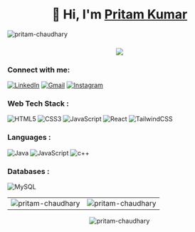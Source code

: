 <h1 align="center">👋 Hi, I'm <a href="https://www.linkedin.com/in/pritamchaudhary/" target="_blank"> Pritam Kumar </a> </h1>
<p align="left"> <img src="https://komarev.com/ghpvc/?username=pritamchaudhary&label=Profile%20views&color=0e75b6&style=flat" alt="pritam-chaudhary" /> </p>
<h3 align="center"> <img src="https://readme-typing-svg.herokuapp.com?color=0357F7&lines=Web+Developer;MERN+Stack+Enthusiast;Cloud+Computing+Learner" /> </h3>

<h3 align="left">Connect with me:</h3>
<div align="left">
  <a href="https://www.linkedin.com/in/pritamchaudhary/"><img alt="LinkedIn" src="https://img.shields.io/badge/linkedin-%230077B5.svg?style=for-the-badge&logo=linkedin&logoColor=white"/></a>
  <a href="mailto:pritamchaudhary901@gmail.com"><img alt="Gmail" src="https://img.shields.io/badge/Gmail-D14836?style=for-the-badge&logo=gmail&logoColor=white"/></a>
   <a href="https://www.instagram.com/_pritamchaudhary"><img alt="Instagram" src="https://img.shields.io/badge/Instagram-E4405F?style=for-the-badge&logo=instagram&logoColor=white"/></a>
</div>

<h3 align="left">Web Tech Stack :</h3>
<div align="left">
<img alt="HTML5" src="https://img.shields.io/badge/html5-%23E34F26.svg?style=for-the-badge&logo=html5&logoColor=white"/>
<img alt="CSS3" src="https://img.shields.io/badge/css3-%231572B6.svg?style=for-the-badge&logo=css3&logoColor=white"/> 
<img alt="JavaScript" src="https://img.shields.io/badge/javascript-%23323330.svg?style=for-the-badge&logo=javascript&logoColor=%23F7DF1E"/> 
<img alt="React" src="https://img.shields.io/badge/react-%2320232a.svg?style=for-the-badge&logo=react&logoColor=%2361DAFB"/>
<img alt="TailwindCSS" src="https://img.shields.io/badge/Tailwind_CSS-38B2AC?style=for-the-badge&logo=tailwind-css&logoColor=white"/>
</div>

<h3 align="left">Languages :</h3>
<div align="left">
  <img alt="Java" src="https://img.shields.io/badge/java-%23ED8B00.svg?style=for-the-badge&logo=java&logoColor=white"/>
  <img alt="JavaScript" src="https://img.shields.io/badge/javascript-%23323330.svg?style=for-the-badge&logo=javascript&logoColor=%23F7DF1E"/> 
  <img alt="c++" src="https://img.shields.io/badge/C%2B%2B-00599C?style=for-the-badge&logo=c%2B%2B&logoColor=white"/>
</div>

<h3 align="left">Databases :</h3>
<div align="left">
  <img alt="MySQL" src="https://img.shields.io/badge/mysql-%2300f.svg?style=for-the-badge&logo=mysql&logoColor=white"/>
</div>

<table>
  <tr>
    <td><img src="https://github-readme-stats.vercel.app/api?username=pritamchaudhary&show_icons=true&theme=dark&locale=en" alt="pritam-chaudhary" /></td>
    <td><img src="https://github-readme-stats.vercel.app/api/top-langs?username=pritamchaudhary&show_icons=true&theme=dark&locale=en&layout=compact" alt="pritam-chaudhary" /></td>
  </tr>
</table>

<div align="center">
<p><img align="center" src="https://github-readme-streak-stats.herokuapp.com/?user=pritamchaudhary&theme=dark" alt="pritam-chaudhary" /></p>
  </div>
